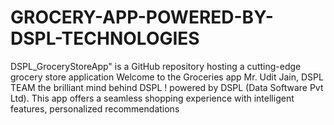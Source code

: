 # GROCERY-APP-POWERED-BY-DSPL-TECHNOLOGIES
DSPL_GroceryStoreApp" is a GitHub repository hosting a cutting-edge grocery store application Welcome to the Groceries app  Mr. Udit Jain, DSPL TEAM the brilliant mind behind DSPL ! powered by DSPL (Data Software Pvt Ltd). This app offers a seamless shopping experience with intelligent features, personalized recommendations
